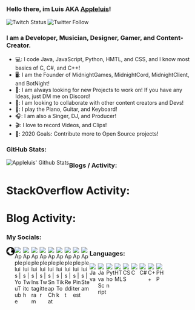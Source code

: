 ### Hello there, im Luis AKA [Appleluis][website]!

![Twitch Status](https://img.shields.io/twitch/status/appleluis27?color=55FFFF&logo=Twitch&style=for-the-badge)
![Twitter Follow](https://img.shields.io/twitter/follow/appleluis07?color=00FFFF&label=Follow&logo=Twitter&style=for-the-badge)


### I am a Developer, Musician, Designer, Gamer, and Content-Creator. 
- 💻: I code Java, JavaScript, Python, HMTL, and CSS, and I know most basics of C, C#, and C++!
- 🖥: I am the Founder of MidnightGames, MidnightCord, MidnightClient, and BotNight!
- 🌱: I am always looking for new Projects to work on! If you have any Ideas, just DM me on Discord!
- 👯: I am looking to collaborate with other content creators and Devs!
- 🎹: I play the Piano, Guitar, and Keyboard!
- 🎧: I am also a Singer, DJ, and Producer!
- 🎬: I love to record Videos, and Clips!
- 🥅: 2020 Goals: Contribute more to Open Source projects!


### GitHub Stats:

<img align="left" alt="Appleluis' Github Stats" src="https://github-readme-stats.appleluis.vercel.app/api?username=appleluis&show_icons=true&hide_border=true" />


### Blogs / Activity:

# StackOverflow Activity:
<!-- STACKOVERFLOW:START -->
<!-- STACKOVERFLOW:END -->


# Blog Activity:
<!-- BLOG-POST-LIST:START -->
<!-- BLOG-POST-LIST:END -->


### My Socials:

[<img align="left" alt="Appleluis.crd.co" width="22px" src="https://raw.githubusercontent.com/iconic/open-iconic/master/svg/globe.svg" />][website]

[<img align="left" alt="Appleluis | YouTube" width="22px" src="https://cdn.jsdelivr.net/npm/simple-icons@v3/icons/youtube.svg" />][youtube]

[<img align="left" alt="Appleluis | Twitch" width="22px" src="https://cdn.jsdelivr.net/npm/simple-icons@v3/icons/twitch.svg" />][twitch]

[<img align="left" alt="Appleluis | Instagram" width="22px" src="https://cdn.jsdelivr.net/npm/simple-icons@v3/icons/instagram.svg" />][instagram]

[<img align="left" alt="Appleluis | Twitter" width="22px" src="https://cdn.jsdelivr.net/npm/simple-icons@v3/icons/twitter.svg" />][twitter]

[<img align="left" alt="Appleluis | SnapChat" width="22px" src="https://cdn.jsdelivr.net/npm/simple-icons@v3/icons/snapchat.svg" />][snapchat]

[<img align="left" alt="Appleluis | TikTok" width="22px" src="https://cdn.jsdelivr.net/npm/simple-icons@v3/icons/tiktok.svg" />][tiktok]

[<img align="left" alt="Appleluis | Reddit" width="22px" src="https://cdn.jsdelivr.net/npm/simple-icons@v3/icons/reddit.svg" />][reddit]

[<img align="left" alt="Appleluis | Pinterest" width="22px" src="https://cdn.jsdelivr.net/npm/simple-icons@v3/icons/pinterest.svg" />][pinterest]

[<img align="left" alt="Appleluis | Steam" width="22px" src="https://cdn.jsdelivr.net/npm/simple-icons@v3/icons/steam.svg" />][steam]


### Languages:

[<img align="left" alt="Java" width="22px" src="https://cdn.jsdelivr.net/npm/simple-icons@3.7.0/icons/java.svg" />][java]

[<img align="left" alt="JavaScript" width="22px" src="https://cdn.jsdelivr.net/npm/simple-icons@3.7.0/icons/javascript.svg" />][javascript]

[<img align="left" alt="Python" width="22px" src="https://cdn.jsdelivr.net/npm/simple-icons@3.7.0/icons/python.svg" />][python]

[<img align="left" alt="HTML" width="22px" src="https://cdn.jsdelivr.net/npm/simple-icons@3.7.0/icons/html5.svg" />][html]

[<img align="left" alt="CSS" width="22px" src="https://cdn.jsdelivr.net/npm/simple-icons@3.7.0/icons/css3.svg" />][css]

[<img align="left" alt="C" width="22px" src="https://cdn.jsdelivr.net/npm/simple-icons@3.7.0/icons/c.svg" />][c]

[<img align="left" alt="C#" width="22px" src="https://cdn.jsdelivr.net/npm/simple-icons@3.7.0/icons/csharp.svg" />][c#]

[<img align="left" alt="C++" width="22px" src="https://cdn.jsdelivr.net/npm/simple-icons@3.7.0/icons/cplusplus.svg" />][c++]

[<img align="left" alt="PHP" width="22px" src="https://cdn.jsdelivr.net/npm/simple-icons@3.7.0/icons/php.svg" />][php]


<br />

[java]: https://en.wikipedia.org/wiki/Java
[javascript]: https://en.wikipedia.org/wiki/JavaScript
[python]: https://en.wikipedia.org/wiki/Python_(programming_language)
[html]: https://en.wikipedia.org/wiki/HTML
[css]: https://en.wikipedia.org/wiki/CSS
[c]: https://en.wikipedia.org/wiki/C_(programming_language)
[c#]: https://en.wikipedia.org/wiki/C_Sharp_(programming_language)
[c++]: https://en.wikipedia.org/wiki/C++
[php]: https://en.wikipedia.org/wiki/PHP


<br />

[website]: https://appleluis.crd.co/
[youtube]: https://www.youtube.com/channel/UCOS-lnwFFnpUz-U6JO5ko7g/
[twitch]: https://twitch.tv/appleluis27/
[instagram]: https://www.instagram.com/appleluis07/
[twitter]: https://twitter.com/appleluis07/
[snapchat]: https://www.snapchat.com/add/appleluis27/
[tiktok]: https://www.tiktok.com/@appleluis27/
[reddit]: https://www.reddit.com/user/appleluis
[pinterest]: https://www.pinterest.de/appleluis27/
[steam]: https://steamcommunity.com/id/appleluis/
